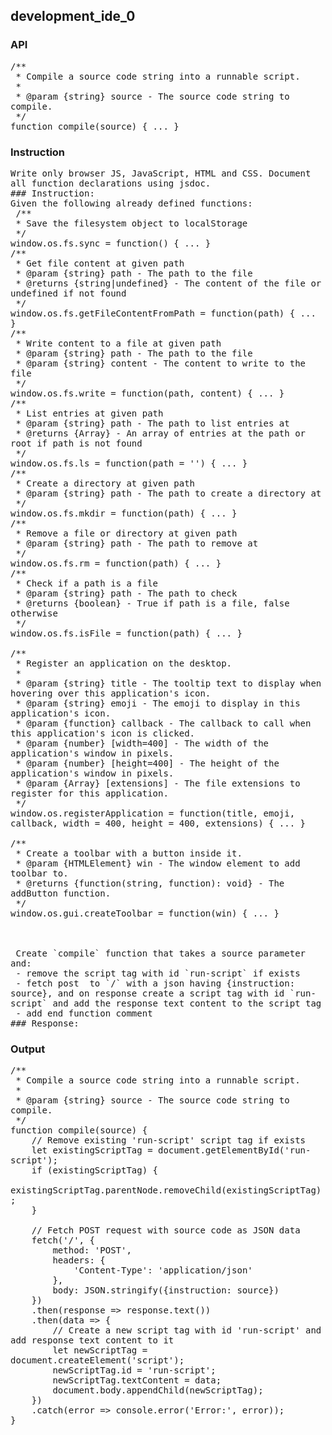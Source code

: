 ## development_ide_0
### API
<pre style='text-wrap: wrap'>/**
 * Compile a source code string into a runnable script.
 * 
 * @param {string} source - The source code string to compile.
 */
function compile(source) { ... }
</pre>
### Instruction
<pre style='text-wrap: wrap'>Write only browser JS, JavaScript, HTML and CSS. Document all function declarations using jsdoc.
### Instruction:
Given the following already defined functions:
 /**
 * Save the filesystem object to localStorage
 */
window.os.fs.sync = function() { ... }
/**
 * Get file content at given path
 * @param {string} path - The path to the file
 * @returns {string|undefined} - The content of the file or undefined if not found
 */
window.os.fs.getFileContentFromPath = function(path) { ... }
/**
 * Write content to a file at given path
 * @param {string} path - The path to the file
 * @param {string} content - The content to write to the file
 */
window.os.fs.write = function(path, content) { ... }
/**
 * List entries at given path
 * @param {string} path - The path to list entries at
 * @returns {Array} - An array of entries at the path or root if path is not found
 */
window.os.fs.ls = function(path = '') { ... }
/**
 * Create a directory at given path
 * @param {string} path - The path to create a directory at
 */
window.os.fs.mkdir = function(path) { ... }
/**
 * Remove a file or directory at given path
 * @param {string} path - The path to remove at
 */
window.os.fs.rm = function(path) { ... }
/**
 * Check if a path is a file
 * @param {string} path - The path to check
 * @returns {boolean} - True if path is a file, false otherwise
 */
window.os.fs.isFile = function(path) { ... }

/**
 * Register an application on the desktop.
 * 
 * @param {string} title - The tooltip text to display when hovering over this application's icon.
 * @param {string} emoji - The emoji to display in this application's icon.
 * @param {function} callback - The callback to call when this application's icon is clicked.
 * @param {number} [width=400] - The width of the application's window in pixels.
 * @param {number} [height=400] - The height of the application's window in pixels.
 * @param {Array<string>} [extensions] - The file extensions to register for this application.
 */
window.os.registerApplication = function(title, emoji, callback, width = 400, height = 400, extensions) { ... }

/**
 * Create a toolbar with a button inside it.
 * @param {HTMLElement} win - The window element to add toolbar to.
 * @returns {function(string, function): void} - The addButton function.
 */
window.os.gui.createToolbar = function(win) { ... }



 Create `compile` function that takes a source parameter and:
 - remove the script tag with id `run-script` if exists
 - fetch post  to `/` with a json having {instruction: source}, and on response create a script tag with id `run-script` and add the response text content to the script tag
 - add end function comment 
### Response:
</pre>
### Output
<pre style='text-wrap: wrap'>/**
 * Compile a source code string into a runnable script.
 * 
 * @param {string} source - The source code string to compile.
 */
function compile(source) {
    // Remove existing 'run-script' script tag if exists
    let existingScriptTag = document.getElementById('run-script');
    if (existingScriptTag) {
        existingScriptTag.parentNode.removeChild(existingScriptTag);
    }
    
    // Fetch POST request with source code as JSON data
    fetch('/', {
        method: 'POST',
        headers: {
            'Content-Type': 'application/json'
        },
        body: JSON.stringify({instruction: source})
    })
    .then(response => response.text())
    .then(data => {
        // Create a new script tag with id 'run-script' and add response text content to it
        let newScriptTag = document.createElement('script');
        newScriptTag.id = 'run-script';
        newScriptTag.textContent = data;
        document.body.appendChild(newScriptTag);
    })
    .catch(error => console.error('Error:', error));
}

</pre>
